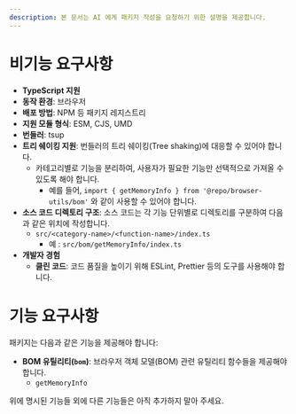 ```yaml
---
description: 본 문서는 AI 에게 패키지 작성을 요청하기 위한 설명을 제공합니다.
---
```


# 비기능 요구사항

- **TypeScript 지원**
- **동작 환경**: 브라우저
- **배포 방법**: NPM 등 패키지 레지스트리
- **지원 모듈 형식**: ESM, CJS, UMD
- **번들러**: tsup
- **트리 쉐이킹 지원**: 번들러의 트리 쉐이킹(Tree shaking)에 대응할 수 있어야 합니다.
  - 카테고리별로 기능을 분리하여, 사용자가 필요한 기능만 선택적으로 가져올 수 있도록 해야 합니다.
    - 예를 들어, `import { getMemoryInfo } from '@repo/browser-utils/bom'` 와 같이 사용할 수 있어야 합니다.
- **소스 코드 디렉토리 구조**: 소스 코드는 각 기능 단위별로 디렉토리를 구분하여 다음과 같은 위치에 작성합니다.
  - `src/<category-name>/<function-name>/index.ts`
    - 예 : `src/bom/getMemoryInfo/index.ts`
- **개발자 경험**
  - **클린 코드**: 코드 품질을 높이기 위해 ESLint, Prettier 등의 도구를 사용해야 합니다.

# 기능 요구사항

패키지는 다음과 같은 기능을 제공해야 합니다:

- **BOM 유틸리티(`bom`)**: 브라우저 객체 모델(BOM) 관련 유틸리티 함수들을 제공해야 합니다.
  - `getMemoryInfo`

위에 명시된 기능들 외에 다른 기능들은 아직 추가하지 말아 주세요.
